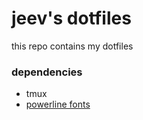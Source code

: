 # jeev's dotfiles
this repo contains my dotfiles

### dependencies
- tmux
- [powerline fonts](https://github.com/powerline/fonts)
